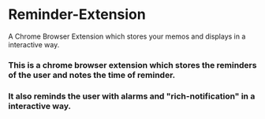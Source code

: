 # Reminder-Extension
A Chrome Browser Extension which stores your memos and displays in a interactive way.

<h3>This is a chrome browser extension which stores the reminders of the user and notes the time of reminder.</h3>
<h3>It also reminds the user with alarms and "rich-notification" in a interactive way.</h3>
